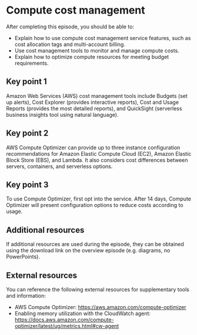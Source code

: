# Compute cost management

After completing this episode, you should be able to:

+ Explain how to use compute cost management service features, such as cost allocation tags and multi-account billing.
+ Use cost management tools to monitor and manage compute costs.
+ Explain how to optimize compute resources for meeting budget requirements.

## Key point 1

Amazon Web Services (AWS) cost management tools include Budgets (set up alerts), Cost Explorer (provides interactive reports), Cost and Usage Reports (provides the most detailed reports), and QuickSight (serverless business insights tool using natural language).

## Key point 2

AWS Compute Optimizer can provide up to three instance configuration recommendations for Amazon Elastic Compute Cloud (EC2), Amazon Elastic Block Store (EBS), and Lambda. It also considers cost differences between servers, containers, and serverless options.

## Key point 3

To use Compute Optimizer, first opt into the service. After 14 days, Compute Optimizer will present configuration options to reduce costs according to usage.

## Additional resources

If additional resources are used during the episode, they can be obtained using the download link on the overview episode (e.g. diagrams, no PowerPoints).

## External resources

You can reference the following external resources for supplementary tools and information:

+ AWS Compute Optimizer: <https://aws.amazon.com/compute-optimizer>
+ Enabling memory utilization with the CloudWatch agent: <https://docs.aws.amazon.com/compute-optimizer/latest/ug/metrics.html#cw-agent>
